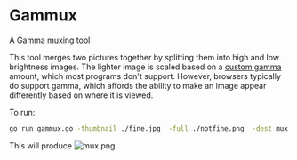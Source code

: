# Gammux
A Gamma muxing tool

This tool merges two pictures together by splitting them into high 
and low brightness images.   The lighter image is scaled based on a [custom
gamma](http://www.libpng.org/pub/png/spec/1.2/PNG-Chunks.html#C.gAMA]) amount, 
which most programs don't support.   However, browsers typically do support 
gamma, which affords the ability to make an image appear differently based
on where it is viewed.

To run:

```bash
go run gammux.go -thumbnail ./fine.jpg  -full ./notfine.png  -dest mux.png -dither=true
```

This will produce ![mux.png](https://github.com/carl-mastrangelo/gammux/raw/master/merged.png "Muxed").





